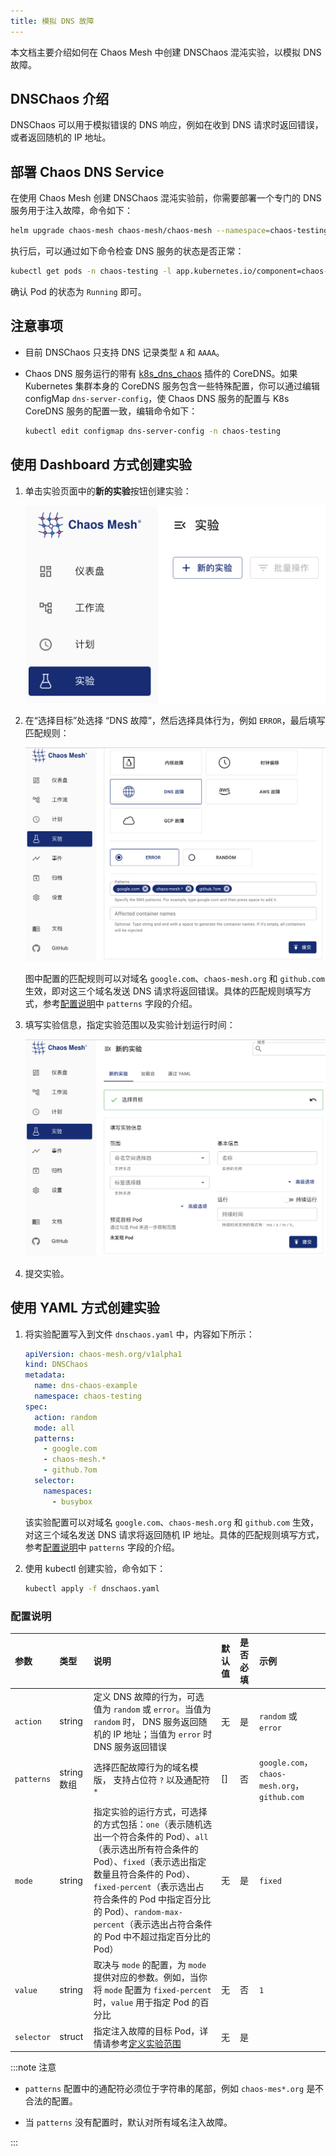 ```yaml
---
title: 模拟 DNS 故障
---
```


本文档主要介绍如何在 Chaos Mesh 中创建 DNSChaos 混沌实验，以模拟 DNS 故障。

## DNSChaos 介绍

DNSChaos 可以用于模拟错误的 DNS 响应，例如在收到 DNS 请求时返回错误，或者返回随机的 IP 地址。

## 部署 Chaos DNS Service

在使用 Chaos Mesh 创建 DNSChaos 混沌实验前，你需要部署一个专门的 DNS 服务用于注入故障，命令如下：

```bash
helm upgrade chaos-mesh chaos-mesh/chaos-mesh --namespace=chaos-testing --set dnsServer.create=true
```

执行后，可以通过如下命令检查 DNS 服务的状态是否正常：

```bash
kubectl get pods -n chaos-testing -l app.kubernetes.io/component=chaos-dns-server
```

确认 Pod 的状态为 `Running` 即可。

## 注意事项

- 目前 DNSChaos 只支持 DNS 记录类型 `A` 和 `AAAA`。

- Chaos DNS 服务运行的带有 [k8s_dns_chaos](https://github.com/chaos-mesh/k8s_dns_chaos) 插件的 CoreDNS。如果 Kubernetes 集群本身的 CoreDNS 服务包含一些特殊配置，你可以通过编辑 configMap `dns-server-config`，使 Chaos DNS 服务的配置与 K8s CoreDNS 服务的配置一致，编辑命令如下：

    ```bash
    kubectl edit configmap dns-server-config -n chaos-testing
    ```

## 使用 Dashboard 方式创建实验

1. 单击实验页面中的**新的实验**按钮创建实验：

    ![创建实验](./img/create-new-exp.png)

2. 在“选择目标”处选择 “DNS 故障”，然后选择具体行为，例如 `ERROR`，最后填写匹配规则：

    ![DNSChaos 实验](./img/dnschaos-exp.png)

    图中配置的匹配规则可以对域名 `google.com`、`chaos-mesh.org` 和 `github.com` 生效，即对这三个域名发送 DNS 请求将返回错误。具体的匹配规则填写方式，参考[配置说明](#配置说明)中 `patterns` 字段的介绍。

3. 填写实验信息，指定实验范围以及实验计划运行时间：

    ![实验信息](./img/exp-info.png)

4. 提交实验。

## 使用 YAML 方式创建实验

1. 将实验配置写入到文件 `dnschaos.yaml` 中，内容如下所示：

    ```yaml
    apiVersion: chaos-mesh.org/v1alpha1
    kind: DNSChaos
    metadata:
      name: dns-chaos-example
      namespace: chaos-testing
    spec:
      action: random
      mode: all
      patterns:
        - google.com
        - chaos-mesh.*
        - github.?om
      selector:
        namespaces:
          - busybox
    ```

    该实验配置可以对域名 `google.com`、`chaos-mesh.org` 和 `github.com` 生效，对这三个域名发送 DNS 请求将返回随机 IP 地址。具体的匹配规则填写方式，参考[配置说明](#配置说明)中 `patterns` 字段的介绍。

2. 使用 kubectl 创建实验，命令如下：

    ```bash
    kubectl apply -f dnschaos.yaml
    ```

### 配置说明

| 参数 | 类型 | 说明 | 默认值 | 是否必填 | 示例 |
| :-- | :-- | :-- | :-- | :-- | :-- |
| `action` | string | 定义 DNS 故障的行为，可选值为 `random` 或 `error`。当值为 `random` 时， DNS 服务返回随机的 IP 地址；当值为 `error` 时 DNS 服务返回错误 | 无 | 是 | `random` 或 `error` |
| `patterns` | string 数组 | 选择匹配故障行为的域名模版， 支持占位符 `?` 以及通配符 `*` | [] | 否 | `google.com`，`chaos-mesh.org`，`github.com` |
| `mode` | string | 指定实验的运行方式，可选择的方式包括：`one`（表示随机选出一个符合条件的 Pod）、`all`（表示选出所有符合条件的 Pod）、`fixed`（表示选出指定数量且符合条件的 Pod）、`fixed-percent`（表示选出占符合条件的 Pod 中指定百分比的 Pod）、`random-max-percent`（表示选出占符合条件的 Pod 中不超过指定百分比的 Pod） | 无 | 是 | `fixed` |
| `value` | string | 取决与 `mode` 的配置，为 `mode` 提供对应的参数。例如，当你将 `mode` 配置为 `fixed-percent` 时，`value` 用于指定 Pod 的百分比 | 无 | 否 | `1` |
| `selector` | struct | 指定注入故障的目标 Pod，详情请参考[定义实验范围](./define-chaos-experiment-scope.md) | 无 | 是 |  |

:::note 注意

- `patterns` 配置中的通配符必须位于字符串的尾部，例如 `chaos-mes*.org` 是不合法的配置。

- 当 `patterns` 没有配置时，默认对所有域名注入故障。

:::